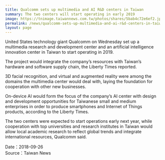 ```yaml
---
title: Qualcomm sets up multimedia and AI R&D centers in Taiwan
summary: The two centers will start operating in early 2019 
image: https://tnimage.taiwannews.com.tw/photos/shares/5bab4c72e6ef2.jpg
permalink: /news/qualcomm-sets-up-multimedia-and-ai-r&d-centers-in-taiwan/
layout: page
---
```

United States technology giant Qualcomm on Wednesday set up a multimedia research and development center and an artificial intelligence innovation center in Taiwan to start operating in 2019.

The project would integrate the company’s resources with Taiwan’s hardware and software supply chain, the Liberty Times reported.

3D facial recognition, and virtual and augmented reality were among the domains the multimedia center would deal with, laying the foundation for cooperation with other new businesses.

On-device AI would form the focus of the company’s AI center with design and development opportunities for Taiwanese small and medium enterprises in order to produce smartphones and Internet of Things products, according to the Liberty Times.

The two centers were expected to start operations early next year, while cooperation with top universities and research institutes in Taiwan would allow local academic research to reflect global trends and integrate international resources, Qualcomm said.

Date：2018-09-26
<br/>
Source：Taiwan News
